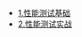
- [1.性能测试基础](/md/idea-plugin/test/performance-test/1.性能测试基础.md)
- [2.性能测试实战](/md/idea-plugin/test/performance-test/2.性能测试实战.md)
